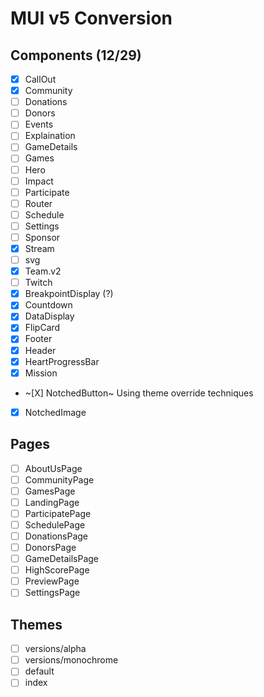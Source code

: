 # MUI v5 Conversion

## Components (12/29)

- [X] CallOut
- [X] Community
- [ ] Donations
- [ ] Donors
- [ ] Events
- [ ] Explaination
- [ ] GameDetails
- [ ] Games
- [ ] Hero
- [ ] Impact
- [ ] Participate
- [ ] Router
- [ ] Schedule
- [ ] Settings
- [ ] Sponsor
- [X] Stream
- [ ] svg
- [X] Team.v2
- [ ] Twitch
- [X] BreakpointDisplay (?)
- [X] Countdown
- [X] DataDisplay
- [X] FlipCard
- [X] Footer
- [X] Header
- [X] HeartProgressBar
- [X] Mission
- ~[X] NotchedButton~ Using theme override techniques
- [X] NotchedImage

## Pages

- [ ] AboutUsPage
- [ ] CommunityPage
- [ ] GamesPage
- [ ] LandingPage
- [ ] ParticipatePage
- [ ] SchedulePage
- [ ] DonationsPage
- [ ] DonorsPage
- [ ] GameDetailsPage
- [ ] HighScorePage
- [ ] PreviewPage
- [ ] SettingsPage

## Themes

- [ ] versions/alpha
- [ ] versions/monochrome
- [ ] default
- [ ] index
